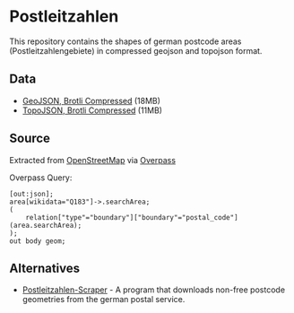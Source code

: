 # Postleitzahlen

This repository contains the shapes of german postcode areas (Postleitzahlengebiete) in compressed geojson and topojson format.

## Data

* [GeoJSON, Brotli Compressed](data/postleitzahlen.geojson.br) (18MB)
* [TopoJSON, Brotli Compressed](data/postleitzahlen.topojson.br) (11MB)

## Source

Extracted from [OpenStreetMap](http://www.openstreetmap.org/) via [Overpass](https://overpass-turbo.eu/)

Overpass Query:

```
[out:json];
area[wikidata="Q183"]->.searchArea;
(
	relation["type"="boundary"]["boundary"="postal_code"](area.searchArea);
);
out body geom;
```
## Alternatives

* [Postleitzahlen-Scraper](https://github.com/yetzt/postleitzahlen-scraper) - A program that downloads non-free postcode geometries from the german postal service.

